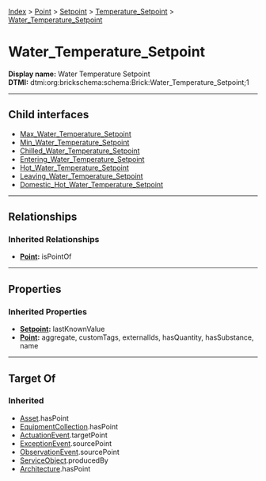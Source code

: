 [Index](../../../../index.md) > [Point](../../../Point.md) > [Setpoint](../../Setpoint.md) > [Temperature_Setpoint](../Temperature_Setpoint.md) > [Water_Temperature_Setpoint](#)
# Water_Temperature_Setpoint

**Display name:** Water Temperature Setpoint<br />
**DTMI:** dtmi:org:brickschema:schema:Brick:Water_Temperature_Setpoint;1

---

## Child interfaces
* [Max_Water_Temperature_Setpoint](Max_Water_Temperature_Setpoint.md)
* [Min_Water_Temperature_Setpoint](Min_Water_Temperature_Setpoint.md)
* [Chilled_Water_Temperature_Setpoint](Chilled_Water_Temperature_Setpoint/Chilled_Water_Temperature_Setpoint.md)
* [Entering_Water_Temperature_Setpoint](Entering_Water_Temperature_Setpoint/Entering_Water_Temperature_Setpoint.md)
* [Hot_Water_Temperature_Setpoint](Hot_Water_Temperature_Setpoint/Hot_Water_Temperature_Setpoint.md)
* [Leaving_Water_Temperature_Setpoint](Leaving_Water_Temperature_Setpoint/Leaving_Water_Temperature_Setpoint.md)
* [Domestic_Hot_Water_Temperature_Setpoint](Hot_Water_Temperature_Setpoint/Domestic_Hot_Water_Temperature_Setpoint/Domestic_Hot_Water_Temperature_Setpoint.md)

---

## Relationships

### Inherited Relationships
* **[Point](../../../Point.md):** isPointOf

---

## Properties

### Inherited Properties
* **[Setpoint](../../Setpoint.md):** lastKnownValue
* **[Point](../../../Point.md):** aggregate, customTags, externalIds, hasQuantity, hasSubstance, name

---

## Target Of
### Inherited
* [Asset](../../../../Asset/Asset.md).hasPoint
* [EquipmentCollection](../../../../Collection/EquipmentCollection.md).hasPoint
* [ActuationEvent](../../../../Event/PointEvent/ActuationEvent.md).targetPoint
* [ExceptionEvent](../../../../Event/PointEvent/ExceptionEvent.md).sourcePoint
* [ObservationEvent](../../../../Event/PointEvent/ObservationEvent.md).sourcePoint
* [ServiceObject](../../../../Information/ServiceObject/ServiceObject.md).producedBy
* [Architecture](../../../../Space/Architecture/Architecture.md).hasPoint
